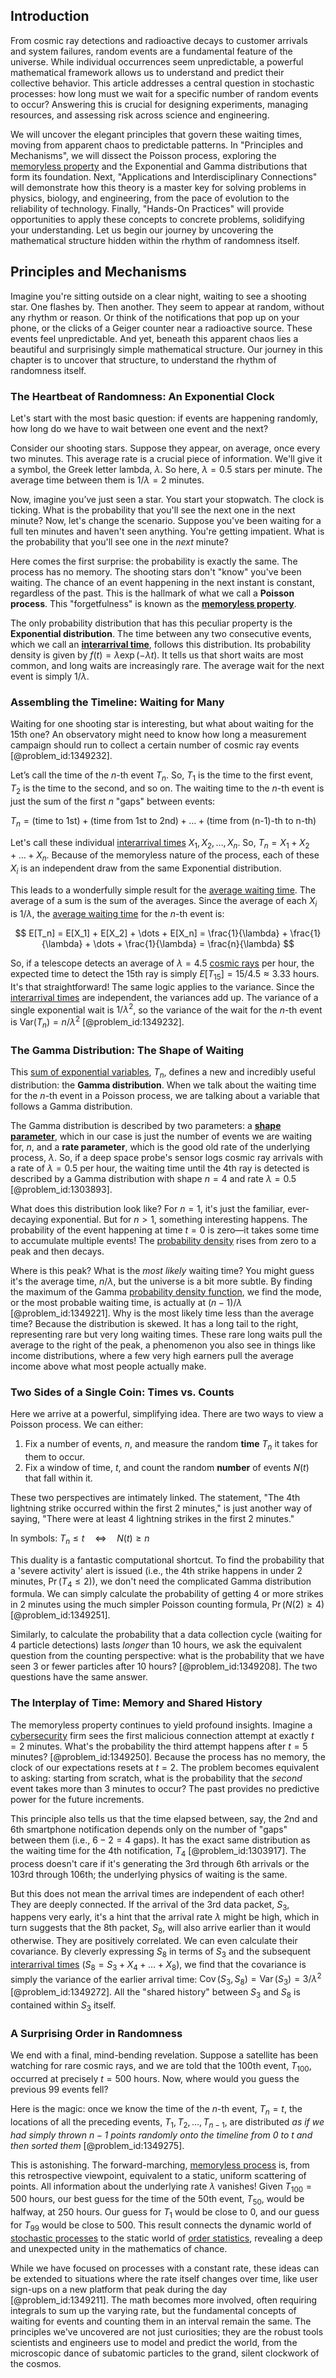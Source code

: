 ## Introduction
From cosmic ray detections and radioactive decays to customer arrivals and system failures, random events are a fundamental feature of the universe. While individual occurrences seem unpredictable, a powerful mathematical framework allows us to understand and predict their collective behavior. This article addresses a central question in stochastic processes: how long must we wait for a specific number of random events to occur? Answering this is crucial for designing experiments, managing resources, and assessing risk across science and engineering.

We will uncover the elegant principles that govern these waiting times, moving from apparent chaos to predictable patterns. In "Principles and Mechanisms", we will dissect the Poisson process, exploring the [memoryless property](@article_id:267355) and the Exponential and Gamma distributions that form its foundation. Next, "Applications and Interdisciplinary Connections" will demonstrate how this theory is a master key for solving problems in physics, biology, and engineering, from the pace of evolution to the reliability of technology. Finally, "Hands-On Practices" will provide opportunities to apply these concepts to concrete problems, solidifying your understanding. Let us begin our journey by uncovering the mathematical structure hidden within the rhythm of randomness itself.

## Principles and Mechanisms

Imagine you're sitting outside on a clear night, waiting to see a shooting star. One flashes by. Then another. They seem to appear at random, without any rhythm or reason. Or think of the notifications that pop up on your phone, or the clicks of a Geiger counter near a radioactive source. These events feel unpredictable. And yet, beneath this apparent chaos lies a beautiful and surprisingly simple mathematical structure. Our journey in this chapter is to uncover that structure, to understand the rhythm of randomness itself.

### The Heartbeat of Randomness: An Exponential Clock

Let's start with the most basic question: if events are happening randomly, how long do we have to wait between one event and the next?

Consider our shooting stars. Suppose they appear, on average, once every two minutes. This average rate is a crucial piece of information. We'll give it a symbol, the Greek letter lambda, $\lambda$. So here, $\lambda = 0.5$ stars per minute. The average time between them is $1/\lambda = 2$ minutes.

Now, imagine you’ve just seen a star. You start your stopwatch. The clock is ticking. What is the probability that you'll see the next one in the next minute? Now, let's change the scenario. Suppose you've been waiting for a full ten minutes and haven't seen anything. You're getting impatient. What is the probability that you'll see one in the *next* minute?

Here comes the first surprise: the probability is exactly the same. The process has no memory. The shooting stars don't "know" you've been waiting. The chance of an event happening in the next instant is constant, regardless of the past. This is the hallmark of what we call a **Poisson process**. This "forgetfulness" is known as the **[memoryless property](@article_id:267355)**.

The only probability distribution that has this peculiar property is the **Exponential distribution**. The time between any two consecutive events, which we call an **[interarrival time](@article_id:265840)**, follows this distribution. Its probability density is given by $f(t) = \lambda \exp(-\lambda t)$. It tells us that short waits are most common, and long waits are increasingly rare. The average wait for the next event is simply $1/\lambda$.

### Assembling the Timeline: Waiting for Many

Waiting for one shooting star is interesting, but what about waiting for the 15th one? An observatory might need to know how long a measurement campaign should run to collect a certain number of cosmic ray events [@problem_id:1349232].

Let’s call the time of the $n$-th event $T_n$. So, $T_1$ is the time to the first event, $T_2$ is the time to the second, and so on. The waiting time to the $n$-th event is just the sum of the first $n$ "gaps" between events:

$T_n = (\text{time to 1st}) + (\text{time from 1st to 2nd}) + \dots + (\text{time from (n-1)-th to n-th})$

Let's call these individual [interarrival times](@article_id:271483) $X_1, X_2, \dots, X_n$. So, $T_n = X_1 + X_2 + \dots + X_n$. Because of the memoryless nature of the process, each of these $X_i$ is an independent draw from the same Exponential distribution.

This leads to a wonderfully simple result for the [average waiting time](@article_id:274933). The average of a sum is the sum of the averages. Since the average of each $X_i$ is $1/\lambda$, the [average waiting time](@article_id:274933) for the $n$-th event is:

$$
E[T_n] = E[X_1] + E[X_2] + \dots + E[X_n] = \frac{1}{\lambda} + \frac{1}{\lambda} + \dots + \frac{1}{\lambda} = \frac{n}{\lambda}
$$

So, if a telescope detects an average of $\lambda = 4.5$ [cosmic rays](@article_id:158047) per hour, the expected time to detect the 15th ray is simply $E[T_{15}] = 15 / 4.5 \approx 3.33$ hours. It's that straightforward! The same logic applies to the variance. Since the [interarrival times](@article_id:271483) are independent, the variances add up. The variance of a single exponential wait is $1/\lambda^2$, so the variance of the wait for the $n$-th event is $\text{Var}(T_n) = n/\lambda^2$ [@problem_id:1349232].

### The Gamma Distribution: The Shape of Waiting

This [sum of exponential variables](@article_id:262315), $T_n$, defines a new and incredibly useful distribution: the **Gamma distribution**. When we talk about the waiting time for the $n$-th event in a Poisson process, we are talking about a variable that follows a Gamma distribution.

The Gamma distribution is described by two parameters: a **[shape parameter](@article_id:140568)**, which in our case is just the number of events we are waiting for, $n$, and a **rate parameter**, which is the good old rate of the underlying process, $\lambda$. So, if a deep space probe's sensor logs cosmic ray arrivals with a rate of $\lambda=0.5$ per hour, the waiting time until the 4th ray is detected is described by a Gamma distribution with shape $n=4$ and rate $\lambda=0.5$ [@problem_id:1303893].

What does this distribution look like? For $n=1$, it's just the familiar, ever-decaying exponential. But for $n > 1$, something interesting happens. The probability of the event happening at time $t=0$ is zero—it takes some time to accumulate multiple events! The [probability density](@article_id:143372) rises from zero to a peak and then decays.

Where is this peak? What is the *most likely* waiting time? You might guess it's the average time, $n/\lambda$, but the universe is a bit more subtle. By finding the maximum of the Gamma [probability density function](@article_id:140116), we find the mode, or the most probable waiting time, is actually at $(n-1)/\lambda$ [@problem_id:1349221]. Why is the most likely time less than the average time? Because the distribution is skewed. It has a long tail to the right, representing rare but very long waiting times. These rare long waits pull the average to the right of the peak, a phenomenon you also see in things like income distributions, where a few very high earners pull the average income above what most people actually make.

### Two Sides of a Single Coin: Times vs. Counts

Here we arrive at a powerful, simplifying idea. There are two ways to view a Poisson process. We can either:

1.  Fix a number of events, $n$, and measure the random **time** $T_n$ it takes for them to occur.
2.  Fix a window of time, $t$, and count the random **number** of events $N(t)$ that fall within it.

These two perspectives are intimately linked. The statement, "The 4th lightning strike occurred within the first 2 minutes," is just another way of saying, "There were at least 4 lightning strikes in the first 2 minutes."

In symbols:
$T_n \le t \quad \iff \quad N(t) \ge n$

This duality is a fantastic computational shortcut. To find the probability that a 'severe activity' alert is issued (i.e., the 4th strike happens in under 2 minutes, $\Pr(T_4 \le 2)$), we don't need the complicated Gamma distribution formula. We can simply calculate the probability of getting 4 or more strikes in 2 minutes using the much simpler Poisson counting formula, $\Pr(N(2) \ge 4)$ [@problem_id:1349251].

Similarly, to calculate the probability that a data collection cycle (waiting for 4 particle detections) lasts *longer* than 10 hours, we ask the equivalent question from the counting perspective: what is the probability that we have seen 3 or fewer particles after 10 hours? [@problem_id:1349208]. The two questions have the same answer.

### The Interplay of Time: Memory and Shared History

The memoryless property continues to yield profound insights. Imagine a [cybersecurity](@article_id:262326) firm sees the first malicious connection attempt at exactly $t=2$ minutes. What's the probability the third attempt happens after $t=5$ minutes? [@problem_id:1349250]. Because the process has no memory, the clock of our expectations resets at $t=2$. The problem becomes equivalent to asking: starting from scratch, what is the probability that the *second* event takes more than 3 minutes to occur? The past provides no predictive power for the future increments.

This principle also tells us that the time elapsed between, say, the 2nd and 6th smartphone notification depends only on the number of "gaps" between them (i.e., $6-2=4$ gaps). It has the exact same distribution as the waiting time for the 4th notification, $T_4$ [@problem_id:1303917]. The process doesn't care if it's generating the 3rd through 6th arrivals or the 103rd through 106th; the underlying physics of waiting is the same.

But this does not mean the arrival times are independent of each other! They are deeply connected. If the arrival of the 3rd data packet, $S_3$, happens very early, it's a hint that the arrival rate $\lambda$ might be high, which in turn suggests that the 8th packet, $S_8$, will also arrive earlier than it would otherwise. They are positively correlated. We can even calculate their covariance. By cleverly expressing $S_8$ in terms of $S_3$ and the subsequent [interarrival times](@article_id:271483) ($S_8 = S_3 + X_4 + \dots + X_8$), we find that the covariance is simply the variance of the earlier arrival time: $\operatorname{Cov}(S_3, S_8) = \operatorname{Var}(S_3) = 3/\lambda^2$ [@problem_id:1349272]. All the "shared history" between $S_3$ and $S_8$ is contained within $S_3$ itself.

### A Surprising Order in Randomness

We end with a final, mind-bending revelation. Suppose a satellite has been watching for rare cosmic rays, and we are told that the 100th event, $T_{100}$, occurred at precisely $t=500$ hours. Now, where would you guess the previous 99 events fell?

Here is the magic: once we know the time of the $n$-th event, $T_n=t$, the locations of all the preceding events, $T_1, T_2, \dots, T_{n-1}$, are distributed *as if we had simply thrown $n-1$ points randomly onto the timeline from 0 to $t$ and then sorted them* [@problem_id:1349275].

This is astonishing. The forward-marching, [memoryless process](@article_id:266819) is, from this retrospective viewpoint, equivalent to a static, uniform scattering of points. All information about the underlying rate $\lambda$ vanishes! Given $T_{100}=500$ hours, our best guess for the time of the 50th event, $T_{50}$, would be halfway, at 250 hours. Our guess for $T_1$ would be close to 0, and our guess for $T_{99}$ would be close to 500. This result connects the dynamic world of [stochastic processes](@article_id:141072) to the static world of [order statistics](@article_id:266155), revealing a deep and unexpected unity in the mathematics of chance.

While we have focused on processes with a constant rate, these ideas can be extended to situations where the rate itself changes over time, like user sign-ups on a new platform that peak during the day [@problem_id:1349211]. The math becomes more involved, often requiring integrals to sum up the varying rate, but the fundamental concepts of waiting for events and counting them in an interval remain the same. The principles we've uncovered are not just curiosities; they are the robust tools scientists and engineers use to model and predict the world, from the microscopic dance of subatomic particles to the grand, silent clockwork of the cosmos.